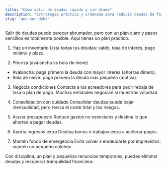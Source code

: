 ```yaml
---
title: "Cómo salir de deudas rápido y sin drama"
description: "Estrategia práctica y ordenada para reducir deudas de forma sostenible."
slug: "get-out-debt"
---
```


Salir de deudas puede parecer abrumador, pero con un plan claro y pasos sencillos es totalmente posible. Aquí tienes un plan práctico.

1. Haz un inventario
Lista todas tus deudas: saldo, tasa de interés, pago mínimo y plazo.

2. Prioriza (avalancha vs bola de nieve)
- Avalancha: paga primero la deuda con mayor interés (ahorras dinero).
- Bola de nieve: paga primero la deuda más pequeña (motiva).

3. Negocia condiciones
Contacta a los acreedores para pedir rebaja de tasa o plan de pago. Muchas entidades negocian si muestras voluntad.

4. Consolidación con cuidado
Consolidar deudas puede bajar mensualidad, pero revisa el coste total y los riesgos.

5. Ajusta presupuesto
Reduce gastos no esenciales y destina lo que ahorres a pagar deudas.

6. Aporta ingresos extra
Destina bonos o trabajos extra a acelerar pagos.

7. Mantén fondo de emergencia
Evita volver a endeudarte por imprevistos: mantén un pequeño colchón.

Con disciplina, un plan y pequeñas renuncias temporales, puedes eliminar deudas y recuperar tranquilidad financiera.

